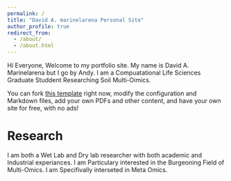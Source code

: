 ```yaml
---
permalink: /
title: "David A. marinelarena Personal Site"
author_profile: true
redirect_from: 
  - /about/
  - /about.html
---
```


Hi Everyone, Welcome to my portfolio site. My name is David A. Marinelarena but I go by Andy. I am a Compuatational Life Sciences Graduate Studdent Researching Soil Multi-Oimics.

 You can fork [this template](https://github.com/academicpages/academicpages.github.io) right now, modify the configuration and Markdown files, add your own PDFs and other content, and have your own site for free, with no ads!

Research
======
I am both a Wet Lab and Dry lab researcher with both academic and Industrial experiances. I am Particulary interested in the Burgeoning Field of Multi-Omics. I am Specifivally interseted in Meta Omics.


